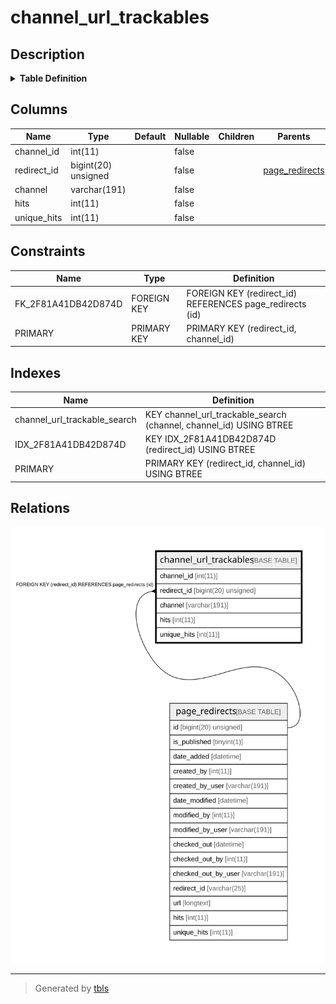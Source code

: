 # channel_url_trackables

## Description

<details>
<summary><strong>Table Definition</strong></summary>

```sql
CREATE TABLE `channel_url_trackables` (
  `channel_id` int(11) NOT NULL,
  `redirect_id` bigint(20) unsigned NOT NULL,
  `channel` varchar(191) COLLATE utf8mb4_unicode_ci NOT NULL,
  `hits` int(11) NOT NULL,
  `unique_hits` int(11) NOT NULL,
  PRIMARY KEY (`redirect_id`,`channel_id`),
  KEY `IDX_2F81A41DB42D874D` (`redirect_id`),
  KEY `channel_url_trackable_search` (`channel`,`channel_id`),
  CONSTRAINT `FK_2F81A41DB42D874D` FOREIGN KEY (`redirect_id`) REFERENCES `page_redirects` (`id`) ON DELETE CASCADE
) ENGINE=InnoDB DEFAULT CHARSET=utf8mb4 COLLATE=utf8mb4_unicode_ci ROW_FORMAT=DYNAMIC
```

</details>

## Columns

| Name | Type | Default | Nullable | Children | Parents | Comment |
| ---- | ---- | ------- | -------- | -------- | ------- | ------- |
| channel_id | int(11) |  | false |  |  |  |
| redirect_id | bigint(20) unsigned |  | false |  | [page_redirects](page_redirects.md) |  |
| channel | varchar(191) |  | false |  |  |  |
| hits | int(11) |  | false |  |  |  |
| unique_hits | int(11) |  | false |  |  |  |

## Constraints

| Name | Type | Definition |
| ---- | ---- | ---------- |
| FK_2F81A41DB42D874D | FOREIGN KEY | FOREIGN KEY (redirect_id) REFERENCES page_redirects (id) |
| PRIMARY | PRIMARY KEY | PRIMARY KEY (redirect_id, channel_id) |

## Indexes

| Name | Definition |
| ---- | ---------- |
| channel_url_trackable_search | KEY channel_url_trackable_search (channel, channel_id) USING BTREE |
| IDX_2F81A41DB42D874D | KEY IDX_2F81A41DB42D874D (redirect_id) USING BTREE |
| PRIMARY | PRIMARY KEY (redirect_id, channel_id) USING BTREE |

## Relations

![er](channel_url_trackables.svg)

---

> Generated by [tbls](https://github.com/k1LoW/tbls)
